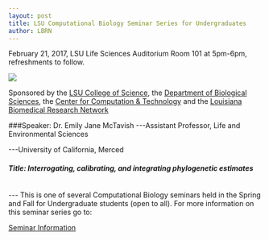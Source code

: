 ```yaml
---
layout: post
title: LSU Computational Biology Seminar Series for Undergraduates
author: LBRN
---
```


<p class="text-error">February 21, 2017, LSU Life Sciences Auditorium Room 101 at 5pm-6pm, refreshments to follow.</p>

<a href="{{ site.baseurl }}events/comp-bio/"><img src="{{ site.baseurl }}events/comp-bio/img/mctavish.png"></a>

Sponsored by the [LSU College of Science](http://science.lsu.edu), the [Department of Biological Sciences](http://www.biology.lsu.edu), the [Center for Computation & Technology](http://cct.lsu.edu) and the [Louisiana Biomedical Research Network](http://lbrn.lsu.edu)

###Speaker: Dr. Emily Jane McTavish
---Assistant Professor, Life and Environmental Sciences

---University of California, Merced

#### *Title: Interrogating, calibrating, and integrating phylogenetic estimates*

<br>
--- This is one of several Computational Biology seminars held in the Spring and Fall for Undergraduate students (open to all). For more information on this seminar series go to:

<p><a href="{{ site.baseurl }}events/comp-bio/mctavish.html" class="btn btn-info" style="margin-bottom: 30px">Seminar Information</a></p>